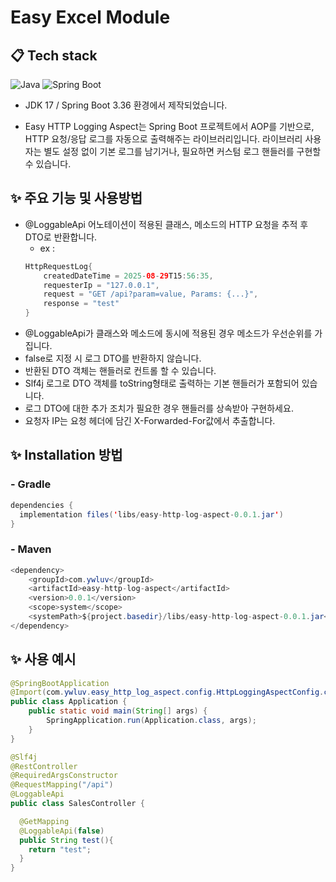 # Easy Excel Module

## 📋 Tech stack

![Java](https://img.shields.io/badge/JDK_17-%23ED8B00.svg?style=flat&logo=openjdk&logoColor=white)
![Spring Boot](https://img.shields.io/badge/Spring_Boot_3.3.6-6DB33F?style=flat&logo=spring&logoColor=white)


- JDK 17 / Spring Boot 3.36 환경에서 제작되었습니다.

- Easy HTTP Logging Aspect는 Spring Boot 프로젝트에서 AOP를 기반으로, HTTP 요청/응답 로그를 자동으로 출력해주는 라이브러리입니다.
  라이브러리 사용자는 별도 설정 없이 기본 로그를 남기거나, 필요하면 커스텀 로그 핸들러를 구현할 수 있습니다.

## ✨ 주요 기능 및 사용방법

- @LoggableApi 어노테이션이 적용된 클래스, 메소드의 HTTP 요청을 추적 후 DTO로 반환합니다.
  + ex : 
  ```java
  HttpRequestLog{
      createdDateTime = 2025-08-29T15:56:35,
      requesterIp = "127.0.0.1",
      request = "GET /api?param=value, Params: {...}",
      response = "test"
  }

- @LoggableApi가 클래스와 메소드에 동시에 적용된 경우 메소드가 우선순위를 가집니다.
- false로 지정 시 로그 DTO를 반환하지 않습니다.
- 반환된 DTO 객체는 핸들러로 컨트롤 할 수 있습니다.
- Slf4j 로그로 DTO 객체를 toString형태로 출력하는 기본 핸들러가 포함되어 있습니다.
- 로그 DTO에 대한 추가 조치가 필요한 경우 핸들러를 상속받아 구현하세요.
- 요청자 IP는 요청 헤더에 담긴 X-Forwarded-For값에서 추출합니다. 
## ✨ Installation 방법

### - Gradle
```java
dependencies {
  implementation files('libs/easy-http-log-aspect-0.0.1.jar')
}

```
### - Maven
```java
<dependency>
    <groupId>com.ywluv</groupId>
    <artifactId>easy-http-log-aspect</artifactId>
    <version>0.0.1</version>
    <scope>system</scope>
    <systemPath>${project.basedir}/libs/easy-http-log-aspect-0.0.1.jar</systemPath>
</dependency>
```
## ✨ 사용 예시
```java
@SpringBootApplication
@Import(com.ywluv.easy_http_log_aspect.config.HttpLoggingAspectConfig.class)
public class Application {
    public static void main(String[] args) {
        SpringApplication.run(Application.class, args);
    }
}
```

```java
@Slf4j
@RestController
@RequiredArgsConstructor
@RequestMapping("/api")
@LoggableApi
public class SalesController {

  @GetMapping
  @LoggableApi(false)
  public String test(){
    return "test";
  }
}
```